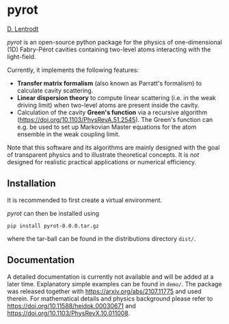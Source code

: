 pyrot
=====

[D. Lentrodt](https://github.com/dlentrodt)

*pyrot* is an open-source python package for the physics of one-dimensional (1D)
Fabry-Pérot cavities containing two-level atoms interacting with the light-field.

Currently, it implements the following features:
- **Transfer matrix formalism** (also known as Parratt's formalism) to calculate cavity scattering.
- **Linear dispersion theory** to compute linear scattering (i.e. in the weak driving limit) when two-level atoms are present inside the cavity.
- Calculation of the cavity **Green's function** via a recursive algorithm (https://doi.org/10.1103/PhysRevA.51.2545). The Green's function can e.g. be used to set up Markovian Master equations for the atom ensemble in the weak coupling limit.


Note that this software and its algorithms are mainly designed with the goal
of transparent physics and to illustrate theoretical concepts. It is *not*
designed for realistic practical applications or numerical efficiency.

Installation
------------

It is recommended to first create a virtual environment.

*pyrot* can then be installed using

    pip install pyrot-0.0.0.tar.gz

where the tar-ball can be found in the distributions directory `dist/`.

Documentation
-------------

A detailed documentation is currently not available and will be added at a
later time. Explanatory simple examples can be found in `demo/`. The package
was released together with https://arxiv.org/abs/2107.11775 and used therein.
For mathematical details and physics background please refer to
https://doi.org/10.11588/heidok.00030671 and https://doi.org/10.1103/PhysRevX.10.011008.

